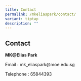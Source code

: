 ```yaml
---
title: Contact
permalink: /mkeliaspark/contact/
variant: tiptap
description: ""
---
```

<h2>Contact</h2>
<p><strong>MK@Elias Park</strong>
</p>
<p>Email : mk_eliaspark@moe.edu.sg</p>
<p>Telephone : 65844393</p>
<p></p>